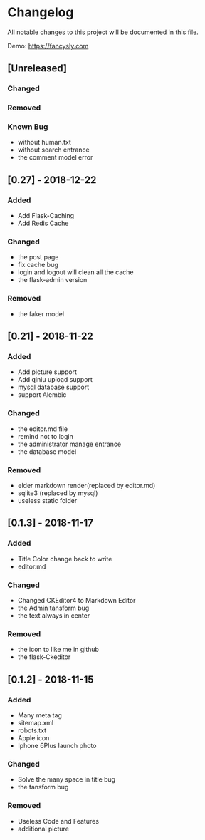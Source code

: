 # Changelog
All notable changes to this project will be documented in this file.

Demo: https://fancysly.com


## [Unreleased]
### Changed

### Removed

### Known Bug
- without human.txt
- without search entrance
- the comment model error

## [0.27] - 2018-12-22
### Added
- Add Flask-Caching
- Add Redis Cache

### Changed
- the post page
- fix cache bug
- login and logout will clean all the cache
- the flask-admin version

### Removed
- the faker model


## [0.21] - 2018-11-22
### Added
- Add picture support
- Add qiniu upload support
- mysql database support
- support Alembic

### Changed
- the editor.md file
- remind not to login
- the administrator manage entrance
- the database model

### Removed
- elder markdown render(replaced by editor.md)
- sqlite3 (replaced by mysql)
- useless static folder


## [0.1.3] - 2018-11-17
### Added
- Title Color change back to write
- editor.md

### Changed
- Changed CKEditor4 to Markdown Editor
- the Admin tansform bug
- the text always in center

### Removed
- the icon to like me in github
- the flask-Ckeditor


## [0.1.2] - 2018-11-15
### Added
-  Many meta tag
- sitemap.xml
- robots.txt
- Apple icon
- Iphone 6Plus launch photo


### Changed
- Solve the many space in title bug
- the tansform bug

### Removed
- Useless Code and Features
- additional picture
